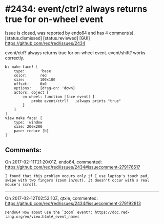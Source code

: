 
#2434: event/ctrl? always returns true for on-wheel event
================================================================================
Issue is closed, was reported by endo64 and has 4 comment(s).
[status.dismissed] [status.reviewed] [GUI]
<https://github.com/red/red/issues/2434>

event/ctrl? always returns true for on-wheel event.
event/shift? works correctly.

```
b: make face! [
	type:		'base
	color:		red
	size:		100x100
	offset:		0x0
	options:	[drag-on: 'down]
	actors: object [
		on-wheel: function [face event] [
			probe event/ctrl?	;always prints "true"
		]
	]
]
view make face! [
	type: 'window
	size: 200x200
	pane: reduce [b]
]

```


Comments:
--------------------------------------------------------------------------------

On 2017-02-11T21:20:01Z, endo64, commented:
<https://github.com/red/red/issues/2434#issuecomment-279176517>

    I found that this problem occurs only if I use laptop's touch pad, swipe with two fingers (zoom in/out). It doesn't occur with a real mouse's scroll.

--------------------------------------------------------------------------------

On 2017-02-12T02:52:10Z, qtxie, commented:
<https://github.com/red/red/issues/2434#issuecomment-279192813>

    @endo64 How about use the `zoom` event?: https://doc.red-lang.org/en/view.html#_event_names

